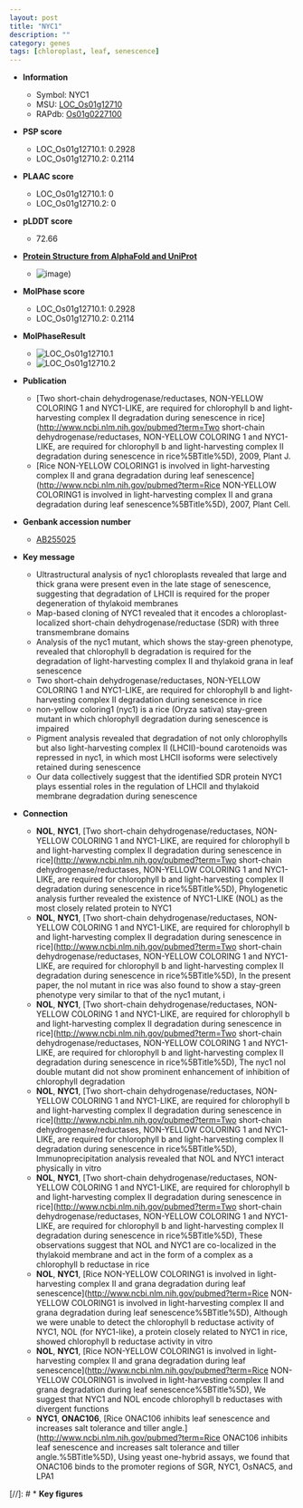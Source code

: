```yaml
---
layout: post
title: "NYC1"
description: ""
category: genes
tags: [chloroplast, leaf, senescence]
---
```


* **Information**  
    + Symbol: NYC1  
    + MSU: [LOC_Os01g12710](http://rice.plantbiology.msu.edu/cgi-bin/ORF_infopage.cgi?orf=LOC_Os01g12710)  
    + RAPdb: [Os01g0227100](http://rapdb.dna.affrc.go.jp/viewer/gbrowse_details/irgsp1?name=Os01g0227100)  

* **PSP score**  
    + LOC_Os01g12710.1: 0.2928 
    + LOC_Os01g12710.2: 0.2114 

* **PLAAC score**  
    + LOC_Os01g12710.1: 0 
    + LOC_Os01g12710.2: 0 

* **pLDDT score**
    + 72.66

* **[Protein Structure from AlphaFold and UniProt](https://www.uniprot.org/uniprotkb/Q5N800/entry#structure)**
    + ![image](https://ricepsp.github.io/images/Q5/AF-Q5N800-F1.png))

* **MolPhase score**
    + LOC_Os01g12710.1: 0.2928
    + LOC_Os01g12710.2: 0.2114

* **MolPhaseResult**
    + ![LOC_Os01g12710.1](https://ricepsp.github.io/pictures/LOC_Os01g/LOC_Os01g12710.1.png)
    + ![LOC_Os01g12710.2](https://ricepsp.github.io/pictures/LOC_Os01g/LOC_Os01g12710.2.png)

* **Publication**  
    + [Two short-chain dehydrogenase/reductases, NON-YELLOW COLORING 1 and NYC1-LIKE, are required for chlorophyll b and light-harvesting complex II degradation during senescence in rice](http://www.ncbi.nlm.nih.gov/pubmed?term=Two short-chain dehydrogenase/reductases, NON-YELLOW COLORING 1 and NYC1-LIKE, are required for chlorophyll b and light-harvesting complex II degradation during senescence in rice%5BTitle%5D), 2009, Plant J.
    + [Rice NON-YELLOW COLORING1 is involved in light-harvesting complex II and grana degradation during leaf senescence](http://www.ncbi.nlm.nih.gov/pubmed?term=Rice NON-YELLOW COLORING1 is involved in light-harvesting complex II and grana degradation during leaf senescence%5BTitle%5D), 2007, Plant Cell.

* **Genbank accession number**  
    + [AB255025](http://www.ncbi.nlm.nih.gov/nuccore/AB255025)

* **Key message**  
    + Ultrastructural analysis of nyc1 chloroplasts revealed that large and thick grana were present even in the late stage of senescence, suggesting that degradation of LHCII is required for the proper degeneration of thylakoid membranes
    + Map-based cloning of NYC1 revealed that it encodes a chloroplast-localized short-chain dehydrogenase/reductase (SDR) with three transmembrane domains
    + Analysis of the nyc1 mutant, which shows the stay-green phenotype, revealed that chlorophyll b degradation is required for the degradation of light-harvesting complex II and thylakoid grana in leaf senescence
    + Two short-chain dehydrogenase/reductases, NON-YELLOW COLORING 1 and NYC1-LIKE, are required for chlorophyll b and light-harvesting complex II degradation during senescence in rice
    + non-yellow coloring1 (nyc1) is a rice (Oryza sativa) stay-green mutant in which chlorophyll degradation during senescence is impaired
    + Pigment analysis revealed that degradation of not only chlorophylls but also light-harvesting complex II (LHCII)-bound carotenoids was repressed in nyc1, in which most LHCII isoforms were selectively retained during senescence
    + Our data collectively suggest that the identified SDR protein NYC1 plays essential roles in the regulation of LHCII and thylakoid membrane degradation during senescence

* **Connection**  
    + __NOL__, __NYC1__, [Two short-chain dehydrogenase/reductases, NON-YELLOW COLORING 1 and NYC1-LIKE, are required for chlorophyll b and light-harvesting complex II degradation during senescence in rice](http://www.ncbi.nlm.nih.gov/pubmed?term=Two short-chain dehydrogenase/reductases, NON-YELLOW COLORING 1 and NYC1-LIKE, are required for chlorophyll b and light-harvesting complex II degradation during senescence in rice%5BTitle%5D), Phylogenetic analysis further revealed the existence of NYC1-LIKE (NOL) as the most closely related protein to NYC1
    + __NOL__, __NYC1__, [Two short-chain dehydrogenase/reductases, NON-YELLOW COLORING 1 and NYC1-LIKE, are required for chlorophyll b and light-harvesting complex II degradation during senescence in rice](http://www.ncbi.nlm.nih.gov/pubmed?term=Two short-chain dehydrogenase/reductases, NON-YELLOW COLORING 1 and NYC1-LIKE, are required for chlorophyll b and light-harvesting complex II degradation during senescence in rice%5BTitle%5D), In the present paper, the nol mutant in rice was also found to show a stay-green phenotype very similar to that of the nyc1 mutant, i
    + __NOL__, __NYC1__, [Two short-chain dehydrogenase/reductases, NON-YELLOW COLORING 1 and NYC1-LIKE, are required for chlorophyll b and light-harvesting complex II degradation during senescence in rice](http://www.ncbi.nlm.nih.gov/pubmed?term=Two short-chain dehydrogenase/reductases, NON-YELLOW COLORING 1 and NYC1-LIKE, are required for chlorophyll b and light-harvesting complex II degradation during senescence in rice%5BTitle%5D), The nyc1 nol double mutant did not show prominent enhancement of inhibition of chlorophyll degradation
    + __NOL__, __NYC1__, [Two short-chain dehydrogenase/reductases, NON-YELLOW COLORING 1 and NYC1-LIKE, are required for chlorophyll b and light-harvesting complex II degradation during senescence in rice](http://www.ncbi.nlm.nih.gov/pubmed?term=Two short-chain dehydrogenase/reductases, NON-YELLOW COLORING 1 and NYC1-LIKE, are required for chlorophyll b and light-harvesting complex II degradation during senescence in rice%5BTitle%5D), Immunoprecipitation analysis revealed that NOL and NYC1 interact physically in vitro
    + __NOL__, __NYC1__, [Two short-chain dehydrogenase/reductases, NON-YELLOW COLORING 1 and NYC1-LIKE, are required for chlorophyll b and light-harvesting complex II degradation during senescence in rice](http://www.ncbi.nlm.nih.gov/pubmed?term=Two short-chain dehydrogenase/reductases, NON-YELLOW COLORING 1 and NYC1-LIKE, are required for chlorophyll b and light-harvesting complex II degradation during senescence in rice%5BTitle%5D), These observations suggest that NOL and NYC1 are co-localized in the thylakoid membrane and act in the form of a complex as a chlorophyll b reductase in rice
    + __NOL__, __NYC1__, [Rice NON-YELLOW COLORING1 is involved in light-harvesting complex II and grana degradation during leaf senescence](http://www.ncbi.nlm.nih.gov/pubmed?term=Rice NON-YELLOW COLORING1 is involved in light-harvesting complex II and grana degradation during leaf senescence%5BTitle%5D), Although we were unable to detect the chlorophyll b reductase activity of NYC1, NOL (for NYC1-like), a protein closely related to NYC1 in rice, showed chlorophyll b reductase activity in vitro
    + __NOL__, __NYC1__, [Rice NON-YELLOW COLORING1 is involved in light-harvesting complex II and grana degradation during leaf senescence](http://www.ncbi.nlm.nih.gov/pubmed?term=Rice NON-YELLOW COLORING1 is involved in light-harvesting complex II and grana degradation during leaf senescence%5BTitle%5D), We suggest that NYC1 and NOL encode chlorophyll b reductases with divergent functions
    + __NYC1__, __ONAC106__, [Rice ONAC106 inhibits leaf senescence and increases salt tolerance and tiller angle.](http://www.ncbi.nlm.nih.gov/pubmed?term=Rice ONAC106 inhibits leaf senescence and increases salt tolerance and tiller angle.%5BTitle%5D), Using yeast one-hybrid assays, we found that ONAC106 binds to the promoter regions of SGR, NYC1, OsNAC5, and LPA1

[//]: # * **Key figures**  


